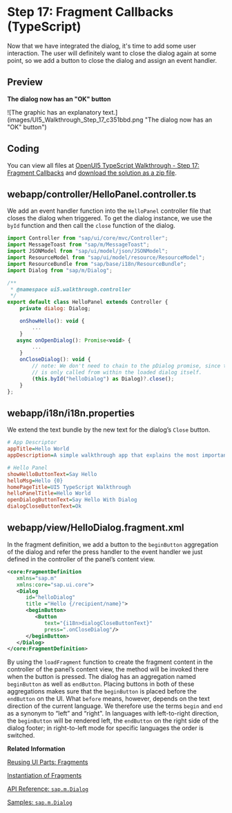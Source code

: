 <!-- loiof030afccc30f461c9660724561cb7264 -->

# Step 17: Fragment Callbacks \(TypeScript\)

Now that we have integrated the dialog, it's time to add some user interaction. The user will definitely want to close the dialog again at some point, so we add a button to close the dialog and assign an event handler.



## Preview

  
  
**The dialog now has an "OK" button**

![The graphic has an explanatory text.](images/UI5_Walkthrough_Step_17_c351bbd.png "The dialog now has an "OK" button")



<a name="loiof030afccc30f461c9660724561cb7264__section_mt1_5fk_syb"/>

## Coding

You can view all files at [OpenUI5 TypeScript Walkthrough - Step 17: Fragment Callbacks](https://github.com/sap-samples/ui5-typescript-walkthrough/tree/main/steps/17) and [download the solution as a zip file](https://sap-samples.github.io/ui5-typescript-walkthrough/ui5-typescript-walkthrough-step-17.zip).



<a name="loiof030afccc30f461c9660724561cb7264__section_nt1_5fk_syb"/>

## webapp/controller/HelloPanel.controller.ts

We add an event handler function into the `HelloPanel` controller file that closes the dialog when triggered. To get the dialog instance, we use the `byId` function and then call the `close` function of the dialog.

```js
import Controller from "sap/ui/core/mvc/Controller";
import MessageToast from "sap/m/MessageToast";
import JSONModel from "sap/ui/model/json/JSONModel";
import ResourceModel from "sap/ui/model/resource/ResourceModel";
import ResourceBundle from "sap/base/i18n/ResourceBundle";
import Dialog from "sap/m/Dialog";

/**
 * @namespace ui5.walkthrough.controller
 */
export default class HelloPanel extends Controller {
    private dialog: Dialog;

    onShowHello(): void {
        ...
    }
   async onOpenDialog(): Promise<void> {
        ...
    }
    onCloseDialog(): void {
        // note: We don't need to chain to the pDialog promise, since this event-handler
        // is only called from within the loaded dialog itself.
        (this.byId("helloDialog") as Dialog)?.close();
    }        
};
```



<a name="loiof030afccc30f461c9660724561cb7264__section_d5m_ypr_r2b"/>

## webapp/i18n/i18n.properties

We extend the text bundle by the new text for the dialog’s `Close` button.

```ini
# App Descriptor
appTitle=Hello World
appDescription=A simple walkthrough app that explains the most important concepts of SAPUI5

# Hello Panel
showHelloButtonText=Say Hello
helloMsg=Hello {0}
homePageTitle=UI5 TypeScript Walkthrough
helloPanelTitle=Hello World
openDialogButtonText=Say Hello With Dialog
dialogCloseButtonText=Ok
```



## webapp/view/HelloDialog.fragment.xml

In the fragment definition, we add a button to the `beginButton` aggregation of the dialog and refer the press handler to the event handler we just defined in the controller of the panel’s content view.

```xml
<core:FragmentDefinition
   xmlns="sap.m"
   xmlns:core="sap.ui.core">
   <Dialog
      id="helloDialog"
      title ="Hello {/recipient/name}">
      <beginButton>
         <Button
            text="{i18n>dialogCloseButtonText}"
            press=".onCloseDialog"/>
      </beginButton>
   </Dialog>
</core:FragmentDefinition>
```

By using the `loadFragment` function to create the fragment content in the controller of the panel’s content view, the method will be invoked there when the button is pressed. The dialog has an aggregation named `beginButton` as well as `endButton`. Placing buttons in both of these aggregations makes sure that the `beginButton` is placed before the `endButton` on the UI. What `before` means, however, depends on the text direction of the current language. We therefore use the terms `begin` and `end` as a synonym to “left” and “right". In languages with left-to-right direction, the `beginButton` will be rendered left, the `endButton` on the right side of the dialog footer; in right-to-left mode for specific languages the order is switched.

**Related Information**  


[Reusing UI Parts: Fragments](../04_Essentials/reusing-ui-parts-fragments-36a5b13.md "Fragments are light-weight UI parts (UI sub-trees) which can be reused, defined similar to views, but do not have any controller or other behavior code involved.")

[Instantiation of Fragments](../04_Essentials/instantiation-of-fragments-04129b2.md "SAPUI5 provides two options to instantiate a fragment: If it is instantiated inside a controller extending sap.ui.core.mvc.Controller, the loadFragment() function is the way to go. However, if it is instantiated in a non-controller artefact, the generic function sap.ui.core.Fragment.load() can be used.")

[API Reference: `sap.m.Dialog`](https://ui5.sap.com/#/api/sap.m.Dialog)

[Samples: `sap.m.Dialog`](https://ui5.sap.com/#/entity/sap.m.Dialog)

